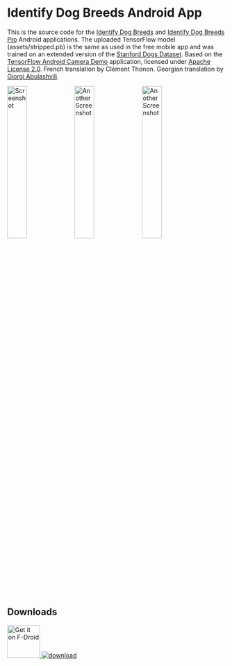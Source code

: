 # Identify Dog Breeds Android App

This is the source code for the <a href="https://play.google.com/store/apps/details?id=com.jstappdev.dbclf">Identify Dog Breeds</a> and <a href="https://play.google.com/store/apps/details?id=com.jstappdev.identify_dog_breeds_pro">Identify Dog Breeds Pro</a> Android applications. The uploaded TensorFlow model (assets/stripped.pb) is the same as used in the free mobile app and was trained on an extended version of the <a href="http://vision.stanford.edu/aditya86/ImageNetDogs/">
Stanford Dogs Dataset</a>. Based on the <a href="https://github.com/tensorflow/tensorflow/tree/master/tensorflow/examples/android">TensorFlow Android Camera Demo</a>
 application, licensed under <a href="https://github.com/j05t/dbclf/blob/master/LICENSE">Apache License 2.0</a>. French translation by Clément Thonon. Georgian translation by <a href="https://github.com/givargi">Giorgi Abulashvili</a>.
 
<img src="https://github.com/j05t/dbclf/blob/master/screenshot1.jpg" alt="Screenshot" width="30%" height="30%" /> <img src="https://github.com/j05t/dbclf/blob/master/screenshot2.jpg" alt="Another Screenshot" width="30%" height="30%" /> <img src="https://github.com/j05t/dbclf/blob/master/screenshot3.jpg" alt="Another Screenshot" width="30%" height="30%" />

## Downloads
<a href="https://f-droid.org/en/packages/com.jstappdev.dbclf/"><img src="https://f-droid.org/badge/get-it-on.png" height="75" alt='Get it on F-Droid' />
<a href="https://taimienphi.vn/download-identify-dog-breeds-89483" title="download"><img src="https://taimienphi.vn/Images/bn/reviewed/tmp2.png" title="awarded 5 Stars at Taimienphi" alt="download" /></a>
